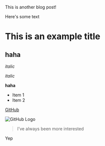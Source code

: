 [category]: <> (General)
[date]: <> (2010/09/01)
[title]: <> (Goodbye world)

This is another blog post!

Here's some text

# This is an example title

## haha

*italic*

_italic_

**haha**

* Item 1
* Item 2


[GitHub](http://github.com)

![GitHub Logo](image.jpeg)

> I’ve always been more interested


Yep
